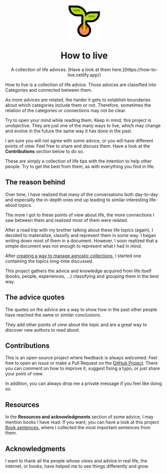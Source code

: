 <!--
This README.md file was generated from an open source template.
Have a look at it! https://gist.github.com/reymon359/a0880e5b3bfcbac54f58b52b3ade2e02
-->

<!-- Logo (with link) -->
<p align="center">
 <a href="https://how-to-live.netlify.app/">
   <img alt="how to live" src="https://raw.githubusercontent.com/reymon359/how-to-live/master/assets/growing.png" width="100" />
 </a>
</p>

<!-- Title -->
<h1 align="center">
 How to live
</h1>

<p align="center">
A collection of life advices. [Have a look at them here.](https://how-to-live.netlify.app/)
</p>


How to live is a collection of life advice. Those advices are classified into Categories and connected between them.

As more advices are related, the harder it gets to establish boundaries about which categories include them or not. Therefore, sometimes the relation of the categories or connections may not be clear.

Try to open your mind while reading them. Keep in mind, this project is unobjective. They are just one of the many ways to live, which may change and evolve in the future the same way it has done in the past.

I am sure you will not agree with some advice, or you will have different points of view. Feel free to share and discuss them. Have a look at the **Contributions** section below to do so. 

These are simply a collection of life tips with the intention to help other people. Try to get the best from them, as with everything you find in life.

## The reason behind

Over time, I have realized that many of the conversations both day-to-day and especially the in-depth ones end up leading to similar interesting life-about topics.

The more I got to these points of view about life, the more connections I saw between them and realized most of them were related.

After a road trip with my brother talking about these life topics (again), I decided to materialize, classify and represent them in some way. I began writing down most of them in a document. However, I soon realized that a simple document was not enough to represent what I had in mind. 

After [creating a way to manage agnostic collections,](https://github.com/reymon359/collman) I started one containing the topics long-time discussed.

This project gathers the advice and knowledge acquired from life itself (books, people, experiences, …) classifying and grouping them in the best way.

## The advice quotes

The quotes on the advice are a way to show how in the past other people have reached the same or similar conclusions.

They add other points of view about the topic and are a great way to discover new authors to read about.

## Contributions

This is an open-source project where feedback is always welcomed. Feel free to open an issue or make a Pull Request on the [GitHub Project](https://github.com/reymon359/how-to-live). There you can comment on how to improve it, suggest fixing a typo, or just share your point of view.

In addition, you can always drop me a private message if you feel like doing so.

## Resources

In the **Resources and acknowledgments** section of some advice, I may mention books I have read. If you want, you can have a look at this project [Book sentences,](https://github.com/reymon359/book-sentences) where I collected the most important sentences from them.

## Acknowledgments

I want to thank all the people whose views and advice in real life, the internet, or books, have helped me to see things differently and grow.
